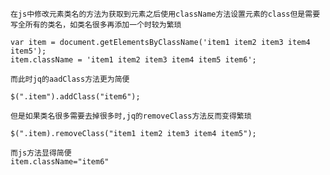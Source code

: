 

    在js中修改元素类名的方法为获取到元素之后使用className方法设置元素的class但是需要写全所有的类名，如类名很多再添加一个时较为繁琐    
    
    var item = document.getElementsByClassName('item1 item2 item3 item4 item5');
    item.className = 'item1 item2 item3 item4 item5 item6';

    而此时jq的aadClass方法更为简便

    $(".item").addClass("item6");

    但是如果类名很多需要去掉很多时,jq的removeClass方法反而变得繁琐

    $(".item).removeClass("item1 item2 item3 item4 item5");

    而js方法显得简便
    item.className="item6"

    
